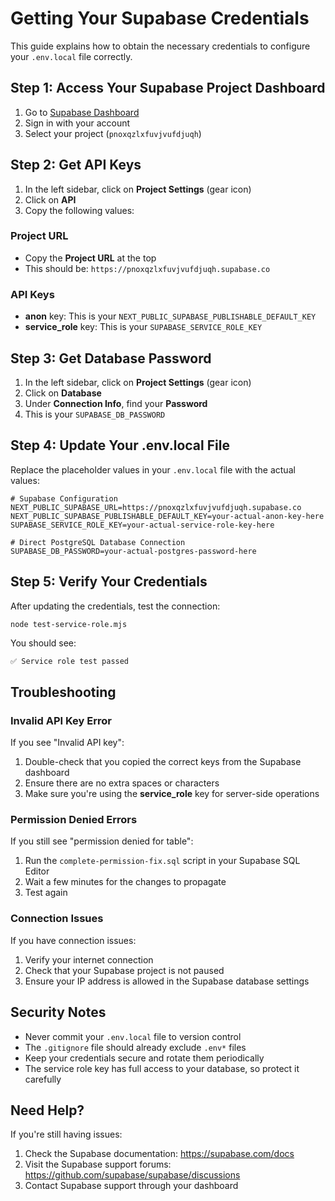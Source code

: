 # Getting Your Supabase Credentials

This guide explains how to obtain the necessary credentials to configure your `.env.local` file correctly.

## Step 1: Access Your Supabase Project Dashboard

1. Go to [Supabase Dashboard](https://app.supabase.com/)
2. Sign in with your account
3. Select your project (`pnoxqzlxfuvjvufdjuqh`)

## Step 2: Get API Keys

1. In the left sidebar, click on **Project Settings** (gear icon)
2. Click on **API**
3. Copy the following values:

### Project URL
- Copy the **Project URL** at the top
- This should be: `https://pnoxqzlxfuvjvufdjuqh.supabase.co`

### API Keys
- **anon** key: This is your `NEXT_PUBLIC_SUPABASE_PUBLISHABLE_DEFAULT_KEY`
- **service_role** key: This is your `SUPABASE_SERVICE_ROLE_KEY`

## Step 3: Get Database Password

1. In the left sidebar, click on **Project Settings** (gear icon)
2. Click on **Database**
3. Under **Connection Info**, find your **Password**
4. This is your `SUPABASE_DB_PASSWORD`

## Step 4: Update Your .env.local File

Replace the placeholder values in your `.env.local` file with the actual values:

```env
# Supabase Configuration
NEXT_PUBLIC_SUPABASE_URL=https://pnoxqzlxfuvjvufdjuqh.supabase.co
NEXT_PUBLIC_SUPABASE_PUBLISHABLE_DEFAULT_KEY=your-actual-anon-key-here
SUPABASE_SERVICE_ROLE_KEY=your-actual-service-role-key-here

# Direct PostgreSQL Database Connection
SUPABASE_DB_PASSWORD=your-actual-postgres-password-here
```

## Step 5: Verify Your Credentials

After updating the credentials, test the connection:

```bash
node test-service-role.mjs
```

You should see:
```
✅ Service role test passed
```

## Troubleshooting

### Invalid API Key Error
If you see "Invalid API key":
1. Double-check that you copied the correct keys from the Supabase dashboard
2. Ensure there are no extra spaces or characters
3. Make sure you're using the **service_role** key for server-side operations

### Permission Denied Errors
If you still see "permission denied for table":
1. Run the `complete-permission-fix.sql` script in your Supabase SQL Editor
2. Wait a few minutes for the changes to propagate
3. Test again

### Connection Issues
If you have connection issues:
1. Verify your internet connection
2. Check that your Supabase project is not paused
3. Ensure your IP address is allowed in the Supabase database settings

## Security Notes

- Never commit your `.env.local` file to version control
- The `.gitignore` file should already exclude `.env*` files
- Keep your credentials secure and rotate them periodically
- The service role key has full access to your database, so protect it carefully

## Need Help?

If you're still having issues:
1. Check the Supabase documentation: https://supabase.com/docs
2. Visit the Supabase support forums: https://github.com/supabase/supabase/discussions
3. Contact Supabase support through your dashboard